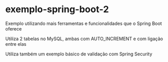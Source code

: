 # exemplo-spring-boot-2

Exemplo utilizando mais ferramentas e funcionalidades que o Spring Boot oferece

Utiliza 2 tabelas no MySQL, ambas com AUTO_INCREMENT e com ligação entre elas

Utiliza também um exemplo básico de validação com Spring Security
